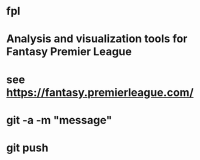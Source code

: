 # fpl
# Analysis and visualization tools for Fantasy Premier League
# see https://fantasy.premierleague.com/

# git -a -m "message"
# git push
